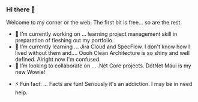 ### Hi there 👋
Welcome to my corner or the web. The first bit is free... so are the rest.


<!-- **leot42/leot42** is a ✨ _special_ ✨ repository because its `README.md` (this file) appears on your GitHub profile. -->

<!-- Here are some ideas to get you started: -->

- 🔭 I’m currently working on ... learning project management skill in preparation of fleshing out my portfolio.
- 🌱 I’m currently learning ... Jira Cloud and SpecFlow. I don't know how I lived without them and.... Oooh Clean Architecture is so shiny and well defined. Alright now I'm confused.
- 👯 I’m looking to collaborate on ... .Net Core projects. DotNet Maui is my new Wowie!
<!-- - 🤔 I’m looking for help with ... -->
<!-- - 💬 Ask me about ... -->
<!-- - 📫 How to reach me: ... -->
<!-- - 😄 Pronouns: ... -->
- ⚡ Fun fact: ... Facts are fun! Seriously it's an addiction. I may be in need help.
